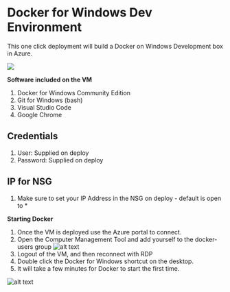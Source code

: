 # Docker for Windows Dev Environment
This one click deployment will build a Docker on Windows Development box in Azure.

<a href="https://portal.azure.com/#create/Microsoft.Template/uri/https%3A%2F%2Fraw.githubusercontent.com%2Fdeltadan%2Fwindows10docker%2Fmaster%2Fazure-deploy.json" target="_blank">
    <img src="http://azuredeploy.net/deploybutton.png"/>
</a>

**Software included on the VM**

1. Docker for Windows Community Edition
1. Git for Windows (bash)
1. Visual Studio Code
1. Google Chrome

## Credentials
1. User: Supplied on deploy
1. Password: Supplied on deploy

## IP for NSG
1. Make sure to set your IP Address in the NSG on deploy - default is open to *

**Starting Docker**
1. Once the VM is deployed use the Azure portal to connect.
1. Open the Computer Management Tool and add yourself to the docker-users group
![alt text](https://github.com/deltadan/windows10docker/blob/master/media/dockerusers.png "User ID must be in the docker-users group")
1. Logout of the VM, and then reconnect with RDP
1. Double click the Docker for Windows shortcut on the desktop.
1. It will take a few minutes for Docker to start the first time.

![alt text](https://github.com/deltadan/windows10docker/blob/master/media/dockerrun.png "Docker is Running on Windows 10 in Azure!")
